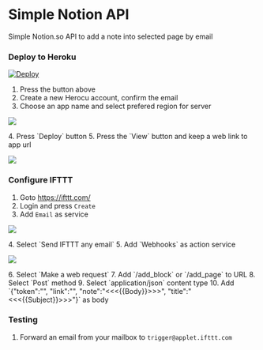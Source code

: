 # Simple Notion API
Simple Notion.so API to add a note into selected page by email

### Deploy to Heroku
[![Deploy](https://www.herokucdn.com/deploy/button.svg)](https://heroku.com/deploy)

1. Press the button above
2. Create a new Herocu account, confirm the email
3. Choose an app name and select prefered region for server
<p align="left">
  <img src="https://user-images.githubusercontent.com/9437720/92416668-416fe880-f167-11ea-9ede-ed1b96b5b158.png" />
</p>
4. Press `Deploy` button
5. Press the `View` button and keep a web link to app url
<p align="left">
  <img src="https://user-images.githubusercontent.com/9437720/92416811-f2768300-f167-11ea-9afb-cc3e445988e9.png" />
</p>

### Configure IFTTT
1. Goto https://ifttt.com/
2. Login and press `Create`
3. Add `Email` as service
<p align="left"><img src="https://user-images.githubusercontent.com/9437720/92417016-c7d8fa00-f168-11ea-8540-710a9c979cb2.png" /></p>
4. Select `Send IFTTT any email` 
5. Add `Webhooks` as action service
<p align="left"><img src="https://user-images.githubusercontent.com/9437720/92417019-cc051780-f168-11ea-960d-7878b75244ed.png" /></p>
6. Select `Make a web request`
7. Add `<your_heroku_link>/add_block` or `<your_heroku_link>/add_page` to URL
8. Select `Post` method
9. Select `application/json` content type
10. Add `{"token":"<token_v2>", "link":"<page_link>", "note":"<<<{{Body}}>>>", "title":"<<<{{Subject}}>>>"}` as body

### Testing
1. Forward an email from your mailbox to `trigger@applet.ifttt.com`
